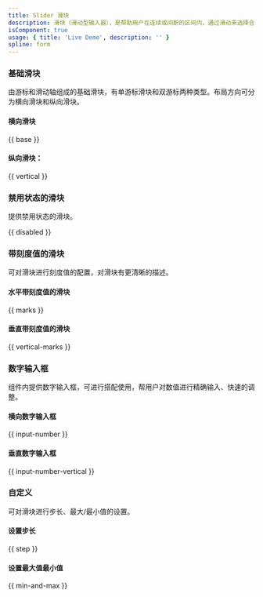 ```yaml
---
title: Slider 滑块
description: 滑块（滑动型输入器），是帮助用户在连续或间断的区间内，通过滑动来选择合适数值（一个数值或范围数值）的控件。
isComponent: true
usage: { title: 'Live Demo', description: '' }
spline: form
---
```


### 基础滑块

由游标和滑动轴组成的基础滑块，有单游标滑块和双游标两种类型。布局方向可分为横向滑块和纵向滑块。

#### 横向滑块

{{ base }}

#### 纵向滑块：

{{ vertical }}

### 禁用状态的滑块

提供禁用状态的滑块。

{{ disabled }}

### 带刻度值的滑块

可对滑块进行刻度值的配置，对滑块有更清晰的描述。

#### 水平带刻度值的滑块

{{ marks }}

#### 垂直带刻度值的滑块

{{ vertical-marks }}

### 数字输入框

组件内提供数字输入框，可进行搭配使用，帮用户对数值进行精确输入、快速的调整。

#### 横向数字输入框

{{ input-number }}

#### 垂直数字输入框
{{  input-number-vertical }}


### 自定义

可对滑块进行步长、最大/最小值的设置。

#### 设置步长

{{ step }}

#### 设置最大值最小值

{{ min-and-max }}